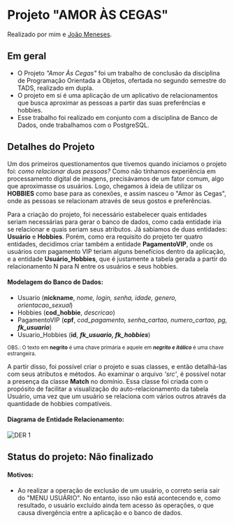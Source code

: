 # Projeto "AMOR ÀS CEGAS"

Realizado por mim e [João Meneses](https://github.com/JGMeneses).

<h2> Em geral </h2>

- O Projeto *"Amor Às Cegas"* foi um trabalho de conclusão da disciplina de Programação Orientada a Objetos, ofertada no segundo semestre do TADS, realizado em dupla.
- O projeto em si é uma aplicação de um aplicativo de relacionamentos que busca aproximar as pessoas a partir das suas preferências e hobbies.
- Esse trabalho foi realizado em conjunto com a disciplina de Banco de Dados, onde trabalhamos com o PostgreSQL.


<h2> Detalhes do Projeto </h2>

Um dos primeiros questionamentos que tivemos quando iniciamos o projeto foi: _como relacionar duas pessoas?_ Como não tínhamos experiência em processamento digital de imagens, precisávamos de um fator comum, algo que aproximasse os usuários. Logo, chegamos à ideia de utilizar os **HOBBIES** como base para as conexões, e assim nasceu o "Amor às Cegas", onde as pessoas se relacionam através de seus gostos e preferências.

Para a criação do projeto, foi necessário estabelecer quais entidades seriam necessárias para gerar o banco de dados, como cada entidade iria se relacionar e quais seriam seus atributos. Já sabíamos de duas entidades: **Usuário** e **Hobbies**. Porém, como era requisito do projeto ter quatro entidades, decidimos criar também a entidade **PagamentoVIP**, onde os usuários com pagamento VIP teriam alguns benefícios dentro da aplicação, e a entidade **Usuário_Hobbies**, que é justamente a tabela gerada a partir do relacionamento N para N entre os usuários e seus hobbies.

#### Modelagem do Banco de Dados:

- Usuario (**nickname**, _nome, login, senha, idade, genero, orientacao_sexual_)
- Hobbies (**cod_hobbie**, _descricao_)
- PagamentoVIP (**cpf**, _cod_pagamento, senha_cartao, numero_cartao, pg, **fk_usuario**_)
- Usuario_Hobbies (**id**, **_fk_usuario, fk_hobbies_**)

<sub> OBS.: O texto em **negrito** é uma chave primária e aquele em **_negrito e itálico_** é uma chave estrangeira.</sub>

A partir disso, foi possível criar o projeto e suas classes, e então detalhá-las com seus atributos e métodos. Ao examinar o arquivo _'src'_, é possível notar a presença da classe **Match** no domínio. Essa classe foi criada com o propósito de facilitar a visualização do auto-relacionamento da tabela Usuário, uma vez que um usuário se relaciona com vários outros através da quantidade de hobbies compatíveis.

#### Diagrama de Entidade Relacionamento: 

![DER 1](https://user-images.githubusercontent.com/128005290/226071582-53a93be3-7205-4dd2-9d55-e9fa18c452c8.png)

<h2>Status do projeto: Não finalizado</h2>

#### Motivos: 

- Ao realizar a operação de exclusão de um usuário, o correto seria sair do "MENU USUÁRIO". No entanto, isso não está acontecendo e, como resultado, o usuário excluído ainda tem acesso às operações, o que causa divergência entre a aplicação e o banco de dados.
